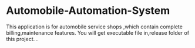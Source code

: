 # Automobile-Automation-System
This application is for automobile service shops ,which contain complete billing,maintenance features.
You will get executable file in,release folder of this project. .
